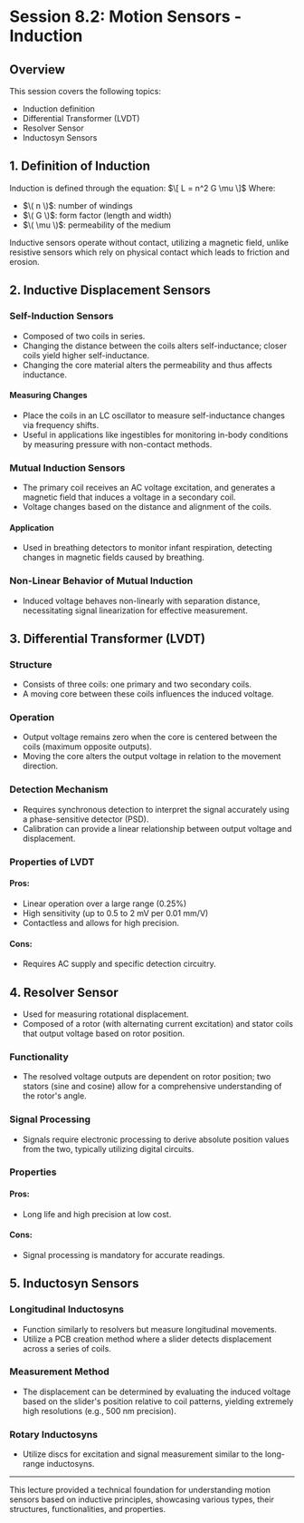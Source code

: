 # Session 8.2: Motion Sensors - Induction

## Overview
This session covers the following topics:
- Induction definition
- Differential Transformer (LVDT)
- Resolver Sensor
- Inductosyn Sensors

## 1. Definition of Induction
Induction is defined through the equation:
$\[ 
L = n^2 G \mu 
\]$
Where:
- $\( n \)$: number of windings
- $\( G \)$: form factor (length and width)
- $\( \mu \)$: permeability of the medium

Inductive sensors operate without contact, utilizing a magnetic field, unlike resistive sensors which rely on physical contact which leads to friction and erosion.

## 2. Inductive Displacement Sensors
### Self-Induction Sensors
- Composed of two coils in series.
- Changing the distance between the coils alters self-inductance; closer coils yield higher self-inductance.
- Changing the core material alters the permeability and thus affects inductance.
  
#### Measuring Changes
- Place the coils in an LC oscillator to measure self-inductance changes via frequency shifts.
- Useful in applications like ingestibles for monitoring in-body conditions by measuring pressure with non-contact methods.

### Mutual Induction Sensors
- The primary coil receives an AC voltage excitation, and generates a magnetic field that induces a voltage in a secondary coil.
- Voltage changes based on the distance and alignment of the coils.
  
#### Application
- Used in breathing detectors to monitor infant respiration, detecting changes in magnetic fields caused by breathing.

### Non-Linear Behavior of Mutual Induction
- Induced voltage behaves non-linearly with separation distance, necessitating signal linearization for effective measurement.

## 3. Differential Transformer (LVDT)
### Structure
- Consists of three coils: one primary and two secondary coils.
- A moving core between these coils influences the induced voltage.

### Operation
- Output voltage remains zero when the core is centered between the coils (maximum opposite outputs).
- Moving the core alters the output voltage in relation to the movement direction.

### Detection Mechanism
- Requires synchronous detection to interpret the signal accurately using a phase-sensitive detector (PSD).
- Calibration can provide a linear relationship between output voltage and displacement.

### Properties of LVDT
#### Pros:
- Linear operation over a large range (0.25%)
- High sensitivity (up to 0.5 to 2 mV per 0.01 mm/V)
- Contactless and allows for high precision.
  
#### Cons:
- Requires AC supply and specific detection circuitry.

## 4. Resolver Sensor
- Used for measuring rotational displacement.
- Composed of a rotor (with alternating current excitation) and stator coils that output voltage based on rotor position.

### Functionality
- The resolved voltage outputs are dependent on rotor position; two stators (sine and cosine) allow for a comprehensive understanding of the rotor's angle.

### Signal Processing
- Signals require electronic processing to derive absolute position values from the two, typically utilizing digital circuits.

### Properties
#### Pros:
- Long life and high precision at low cost.
  
#### Cons:
- Signal processing is mandatory for accurate readings.

## 5. Inductosyn Sensors
### Longitudinal Inductosyns
- Function similarly to resolvers but measure longitudinal movements.
- Utilize a PCB creation method where a slider detects displacement across a series of coils.

### Measurement Method
- The displacement can be determined by evaluating the induced voltage based on the slider's position relative to coil patterns, yielding extremely high resolutions (e.g., 500 nm precision).

### Rotary Inductosyns
- Utilize discs for excitation and signal measurement similar to the long-range inductosyns.

---

This lecture provided a technical foundation for understanding motion sensors based on inductive principles, showcasing various types, their structures, functionalities, and properties.